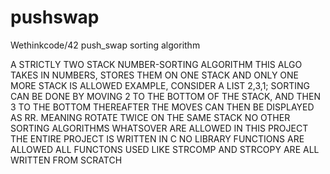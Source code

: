 # pushswap
Wethinkcode/42 push_swap sorting algorithm

A STRICTLY TWO STACK NUMBER-SORTING ALGORITHM
THIS ALGO TAKES IN NUMBERS, STORES THEM ON ONE STACK AND ONLY ONE MORE STACK IS ALLOWED
EXAMPLE, CONSIDER A LIST 2,3,1; SORTING CAN BE DONE BY MOVING 2 TO THE BOTTOM OF THE STACK, AND THEN 3 TO THE BOTTOM THEREAFTER
THE MOVES CAN THEN BE DISPLAYED AS RR. MEANING ROTATE TWICE ON THE SAME STACK
NO OTHER SORTING ALGORITHMS WHATSOVER ARE ALLOWED IN THIS PROJECT
THE ENTIRE PROJECT IS WRITTEN IN C
NO LIBRARY FUNCTIONS ARE ALLOWED
ALL FUNCTONS USED LIKE STRCOMP AND STRCOPY ARE ALL WRITTEN FROM SCRATCH
